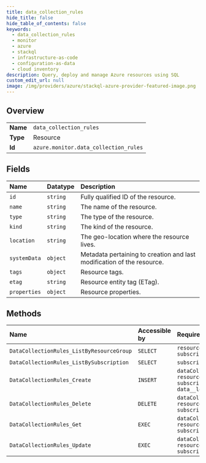 ```yaml
---
title: data_collection_rules
hide_title: false
hide_table_of_contents: false
keywords:
  - data_collection_rules
  - monitor
  - azure    
  - stackql
  - infrastructure-as-code
  - configuration-as-data
  - cloud inventory
description: Query, deploy and manage Azure resources using SQL
custom_edit_url: null
image: /img/providers/azure/stackql-azure-provider-featured-image.png
---
```

  
    

## Overview
<table><tbody>
<tr><td><b>Name</b></td><td><code>data_collection_rules</code></td></tr>
<tr><td><b>Type</b></td><td>Resource</td></tr>
<tr><td><b>Id</b></td><td><code>azure.monitor.data_collection_rules</code></td></tr>
</tbody></table>

## Fields
| Name | Datatype | Description |
|:-----|:---------|:------------|
| `id` | `string` | Fully qualified ID of the resource. |
| `name` | `string` | The name of the resource. |
| `type` | `string` | The type of the resource. |
| `kind` | `string` | The kind of the resource. |
| `location` | `string` | The geo-location where the resource lives. |
| `systemData` | `object` | Metadata pertaining to creation and last modification of the resource. |
| `tags` | `object` | Resource tags. |
| `etag` | `string` | Resource entity tag (ETag). |
| `properties` | `object` | Resource properties. |
## Methods
| Name | Accessible by | Required Params |
|:-----|:--------------|:----------------|
| `DataCollectionRules_ListByResourceGroup` | `SELECT` | `resourceGroupName, subscriptionId` |
| `DataCollectionRules_ListBySubscription` | `SELECT` | `subscriptionId` |
| `DataCollectionRules_Create` | `INSERT` | `dataCollectionRuleName, resourceGroupName, subscriptionId, data__location` |
| `DataCollectionRules_Delete` | `DELETE` | `dataCollectionRuleName, resourceGroupName, subscriptionId` |
| `DataCollectionRules_Get` | `EXEC` | `dataCollectionRuleName, resourceGroupName, subscriptionId` |
| `DataCollectionRules_Update` | `EXEC` | `dataCollectionRuleName, resourceGroupName, subscriptionId` |
